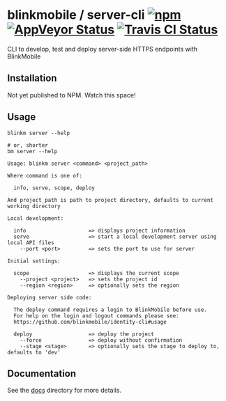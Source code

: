 # blinkmobile / server-cli [![npm](https://img.shields.io/npm/v/@blinkmobile/server-cli.svg?maxAge=2592000)](https://www.npmjs.com/package/@blinkmobile/server-cli) [![AppVeyor Status](https://ci.appveyor.com/api/projects/status/github/blinkmobile/server-cli?branch=master&svg=true)](https://ci.appveyor.com/project/blinkmobile/server-cli) [![Travis CI Status](https://travis-ci.org/blinkmobile/server-cli.svg?branch=master)](https://travis-ci.org/blinkmobile/server-cli)

CLI to develop, test and deploy server-side HTTPS endpoints with BlinkMobile


## Installation

Not yet published to NPM. Watch this space!


## Usage

```
blinkm server --help

# or, shorter
bm server --help
```

```
Usage: blinkm server <command> <project_path>

Where command is one of:

  info, serve, scope, deploy

And project_path is path to project directory, defaults to current working directory

Local development:

  info                    => displays project information
  serve                   => start a local development server using local API files
    --port <port>         => sets the port to use for server

Initial settings:

  scope                   => displays the current scope
    --project <project>   => sets the project id
    --region <region>     => optionally sets the region

Deploying server side code:

  The deploy command requires a login to BlinkMobile before use.
  For help on the login and logout commands please see:
  https://github.com/blinkmobile/identity-cli#usage

  deploy                  => deploy the project
    --force               => deploy without confirmation
    --stage <stage>       => optionally sets the stage to deploy to, defaults to 'dev'
```


## Documentation

See the [docs](./docs) directory for more details.
